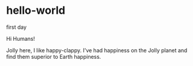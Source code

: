 # hello-world
first day

Hi Humans!

Jolly here, I like happy-clappy.
I've had happiness on the Jolly planet and find them superior to Earth happiness.
